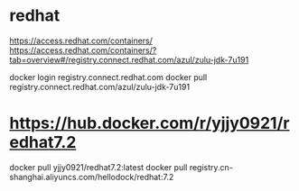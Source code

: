 # redhat
https://access.redhat.com/containers/
https://access.redhat.com/containers/?tab=overview#/registry.connect.redhat.com/azul/zulu-jdk-7u191

docker login registry.connect.redhat.com
docker pull registry.connect.redhat.com/azul/zulu-jdk-7u191

# https://hub.docker.com/r/yjjy0921/redhat7.2
docker pull yjjy0921/redhat7.2:latest
docker pull registry.cn-shanghai.aliyuncs.com/hellodock/redhat:7.2
